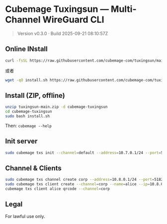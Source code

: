 # Cubemage Tuxingsun — Multi-Channel WireGuard CLI

> Version v0.3.0 · Build 2025-09-21 08:10:57Z

## Online INstall
```bash
curl -fsSL https://raw.githubusercontent.com/cubemage-com/tuxingsun/main/install.sh -o install.sh && sudo bash install.sh
```
或者
```bash
wget -qO install.sh https://raw.githubusercontent.com/cubemage-com/tuxingsun/main/install.sh && sudo bash install.sh
```

## Install (ZIP, offline)
```bash
unzip tuxingsun-main.zip -d cubemage-tuxingsun
cd cubemage-tuxingsun
sudo bash install.sh
```
Then: `cubemage --help`

## Init server
```bash
sudo cubemage txs init --channel=default --address=10.7.0.1/24 --port=51820 --wan-if=$(ip -4 route get 1.1.1.1 2>/dev/null | awk '{print $5;exit}')
```

## Channel & Clients
```bash
sudo cubemage txs channel create corp --address=10.8.0.1/24 --port=51821 --wan-if=eth0
sudo cubemage txs client create --channel=corp --name=alice --ip=10.8.0.2 --endpoint=txs.example.com --port=51821
cubemage txs client alice qrcode --channel=corp
```

## Legal
For lawful use only.
